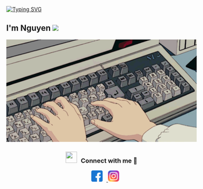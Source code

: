 [![Typing SVG](https://readme-typing-svg.herokuapp.com?font=Fira+Code&weight=700&size=32&pause=2000&color=000000&background=FFD977&vCenter=true&random=false&width=500&lines=Hi+there%2C+%F0%9F%91%8B)](https://git.io/typing-svg)

## I'm Nguyen <img src="https://media.giphy.com/media/WUlplcMpOCEmTGBtBW/giphy.gif" width="30">

<p align="center">
<img alt="loficity" width="600px" src="/assets/banner-gif.gif"</img>
</p>

<h3 align="center" > <img src="https://media.giphy.com/media/iY8CRBdQXODJSCERIr/giphy.gif" width="30" height="30" style="margin-right: 10px;">Connect with me 🤝 </h3>
<p align="center">
 <div align="center"  class="icons-social" style="margin-left: 10px;"><a style="margin-left: 10px;"  target="_blank" href="https://www.facebook.com/hainguyen1998er/">
			<img src="/assets/facebook.png" width="30" title="Instagram"></a><a style="margin-left: 10px;"  target="_blank" href="https://www.instagram.com/hainguyen1998er/">
			<img src="/assets/instagram.png" width="30" title="Instagram"></a></div>
</p>
<!-- Portfolio:

[View Portfolio]() -->

![](https://i.imgur.com/waxVImv.png)
<a target="_blank" align="center">
  <img align="right" top="500" height="300" width="400" alt="GIF" src="https://media.giphy.com/media/SWoSkN6DxTszqIKEqv/giphy.gif">
</a>
- 🔭 I’m currently working on ... Building NextJS Website Projects
- 🌱 I’m currently learning ... Typescript, NextJs
- 📫 How to reach me: ... Just by email or message on social media
- ⚡ Fun fact: I like playing badminton, trekking, and coding.

![](https://i.imgur.com/waxVImv.png)

### `<Skills />`
<img src="/assets/htmllogo.svg" width="50" title="HTML 5"> &nbsp; <img src="/assets/csslogo.svg" width="50" title="CSS 3"> &nbsp; <img src="/assets/jslogo.svg" width="60" title="JavaScript"> &nbsp; <img src="/assets/es6logo.svg" width="60" title="ES6"> &nbsp;<img src="/assets/tailwind-css.svg" width="60" title="TailwindCSS">&nbsp;<img src="/assets/sass-logo.svg" width="60" title="SASS">&nbsp;<img src="/assets/next-js.svg" width="60" title="Next JS">&nbsp;<img src="/assets/typescript.svg" width="60" title="Typescript JS">&nbsp;<img src="/assets/redux.svg" width="60" title="Redux">&nbsp;

### Tools:

<img src="/assets/gitlogo.png" width="60" title="Git"> &nbsp; <img src="/assets/github.svg" width="60" title="Github"> &nbsp; <img src="/assets/vscodelogo.svg" width="60" title="VS Code"> &nbsp; <img src="/assets/sublime-text.svg" width="60" title="Sublime Text"> <img src="/assets/vitejs.svg" width="60" title="ViteJS">

![](https://i.imgur.com/waxVImv.png)

[![Top used Languages](https://readme-typing-svg.herokuapp.com?color=%236999EB&height=40&lines=Top+Used+Languages)](https://git.io/typing-svg)

[![Top Langs](https://github-readme-stats.vercel.app/api/top-langs/?username=ngpoi1810&layout=compact&exclude_repo=fontawesome,shopee,Love_travel)](https://github.com/anuraghazra/github-readme-stats)

### Commit graph

![Tq's github contribution grid snake game](https://raw.githubusercontent.com/tquann286/tquann286/output/github-contribution-grid-snake-dark.svg#gh-dark-mode-only)![github contribution grid snake animation](https://raw.githubusercontent.com/tquann286/tquann286/output/github-contribution-grid-snake.svg#gh-light-mode-only)

<p align="center">
  <img src="https://capsule-render.vercel.app/api?type=waving&color=gradient&height=60&section=footer"/>
</p>

